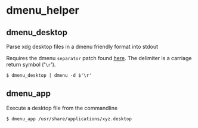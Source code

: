 # dmenu_helper

## dmenu_desktop

Parse xdg desktop files in a dmenu friendly format into stdout

Requires the dmenu `separator` patch found [here](https://tools.suckless.org/dmenu/patches/separator/).
The delimiter is a carriage return symbol ('`\r`').

```
$ dmenu_desktop | dmenu -d $'\r'
```

## dmenu_app

Execute a desktop file from the commandline

```
$ dmenu_app /usr/share/applications/xyz.desktop
```
